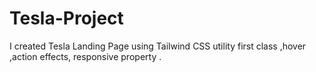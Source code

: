 # Tesla-Project
I created Tesla Landing Page using Tailwind CSS utility first class ,hover ,action effects, responsive property .

